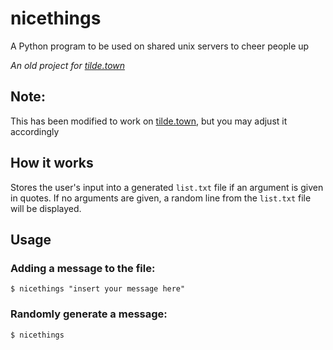 # nicethings
A Python program to be used on shared unix servers to cheer people up

*An old project for [tilde.town](https://tilde.town)*

## Note: 
This has been modified to work on [tilde.town](https://tilde.town), but you may adjust it accordingly

## How it works
Stores the user's input into a generated `list.txt` file if an argument is given in quotes. If no arguments are given, a random line from the `list.txt` file will be displayed.

## Usage
### Adding a message to the file:
`$ nicethings "insert your message here"`
### Randomly generate a message:
`$ nicethings`
